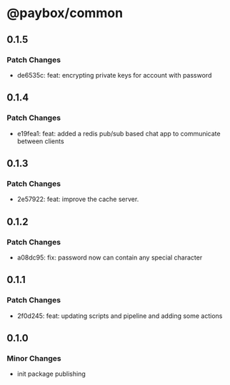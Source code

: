 # @paybox/common

## 0.1.5

### Patch Changes

- de6535c: feat: encrypting private keys for account with password

## 0.1.4

### Patch Changes

- e19fea1: feat: added a redis pub/sub based chat app to communicate between clients

## 0.1.3

### Patch Changes

- 2e57922: feat: improve the cache server.

## 0.1.2

### Patch Changes

- a08dc95: fix: password now can contain any special character

## 0.1.1

### Patch Changes

- 2f0d245: feat: updating scripts and pipeline and adding some actions

## 0.1.0

### Minor Changes

- init package publishing
